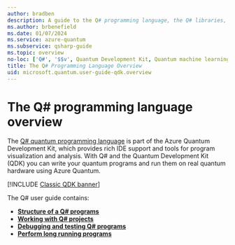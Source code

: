 ```yaml
---
author: bradben
description: A guide to the Q# programming language, the Q# libraries, and how to develop quantum programs.
ms.author: brbenefield
ms.date: 01/07/2024
ms.service: azure-quantum
ms.subservice: qsharp-guide
ms.topic: overview
no-loc: ['Q#', '$$v', Quantum Development Kit, Quantum machine learning, target, targets]
title: The Q# Programming Language Overview
uid: microsoft.quantum.user-guide-qdk.overview
---
```


# The Q# programming language overview

The [Q# quantum programming language](xref:microsoft.quantum.overview.q-sharp) is part of the Azure Quantum Development Kit, which provides rich IDE support and tools for program visualization and analysis. With Q# and the Quantum Development Kit (QDK) you can write your quantum programs and run them on real quantum hardware using Azure Quantum.

[!INCLUDE [Classic QDK banner](../includes/classic-qdk-deprecation.md)]

The Q# user guide contains:

- [**Structure of a Q# programs**](xref:microsoft.quantum.user-guide-qdk.overview.program-structure)
- [**Working with Q# projects**](xref:microsoft.quantum.qsharp-projects)
- [**Debugging and testing Q# programs**](xref:microsoft.quantum.user-guide-qdk.overview.testingdebugging)
- [**Perform long running programs**](xref:microsoft.quantum.long-running-experiments)
<!-- - **Common command reference** ->

## Characteristics of Q\#

The following sections describe the main features of the Q# programming language.

### Q\# integrates quantum and classical computation

Q# is a standalone language offering a high level of abstraction. There is no notion of a quantum state or a circuit; instead, Q# implements programs in terms of statements and expressions, much like classical programming languages. Distinct quantum capabilities, such as support for [functors](xref:microsoft.quantum.qsharp.functorapplication) and control-flow constructs, facilitate expressing, for example, [phase estimation](xref:microsoft.quantum.libraries.overview.standard.algorithms#quantum-phase-estimation).

The Q# language supports the integration of rich classical and quantum computing. This allows clean expression of adaptive algorithms such as the [random walk phase estimation operation](xref:Microsoft.Quantum.Research.Characterization.RandomWalkPhaseEstimation) that are difficult to express directly in the circuit model of a fixed sequence of quantum gates.

Q# supports general classical flow control during the execution of an algorithm. In particular, classical flow control is based on quantum measurement outcomes, which makes it much easier to write things that depend on intermediate measurements. For instance, the loop required for probabilistic algorithms such as Grover search can easily be expressed in Q#, rather than having to return to the classical driver to test whether the result satisfies the oracle and rerunning if not.

### Qubits are opaque references

In Q#, qubits are a resource that are requested from the runtime when needed and returned when no longer in use. This is similar to the way that classical languages deal with heap memory.
In Q#, qubits are a resource that are requested from the runtime when needed and returned when no longer in use. This is similar to the way that classical languages deal with heap memory.

Qubits are modeled as opaque data types that represent a reference to a specific two-state quantum system, whether physical or logical (error-corrected), on which quantum operations may be performed. This is an operational view of qubits - that is, qubits are defined by what you can do to them.

The mapping from a qubit variable in a program to an actual logical or physical qubit is decided by the runtime, and that mapping may be deferred until after the topology and other details of the target device is known. The runtime is responsible for determining a mapping that allows the algorithm to execute, including any qubit state transfer and remapping required during execution.

The representation used in Q# has the interesting implication that all of the actual quantum computing is done by side effect. There is no way to directly interact with the quantum state of the computer; it has no software representation at all. Instead, you perform operations on qubit entities that have the side effect of modifying the quantum state. Effectively, the quantum state of the computer is an opaque global variable that is inaccessible except through a small set of accessor primitives (measurements) — and even these accessors have side effects on the quantum state, and so are really “mutators with results” rather than true accessors.

### Q\# respects the laws of physics

Quantum programs should be required to respect the laws of physics. For example, copying the state of a qubit or directly accessing the qubit state are not possible in Q#.

Therefore, Q# has no ability to introspect into the state of a qubit or other properties of quantum mechanics directly, which guarantees that a Q# program can be physically executed on any quantum computer. Instead, a Q# program has the ability to call operations and functions to extract classical information from a qubit.

### Q\# is hardware agnostic

Q# is hardware agnostic, meaning that it provides the means to express and leverage powerful quantum computing concepts independently of how hardware evolves in the future. To be useable across a wide range of applications, Q# allows you to build reusable components and layers of abstractions. To achieve performance with growing quantum hardware size, the Q# quantum programming language ensures the scalability of both applications and development effort. Even though the full complexity of such computations requires further hardware development, Q# programs can be targeted to run on various [quantum hardware backends](xref:microsoft.quantum.reference.qc-target-list) in Azure Quantum.

### Q\# allows efficient execution

The Q# language is focused on expressing information to optimize the execution of quantum components, independent of the context within which they are invoked. Q# allows the developer to communicate their knowledge about a computation so that the compiler can make an informed decision regarding how to translate it into instructions, leveraging information about the end-to-end application that is not available to the developer.

## Next steps

- [Debugging and testing Q# programs](xref:microsoft.quantum.user-guide-qdk.overview.testingdebugging)
- [Statements in Q#](xref:microsoft.quantum.qsharp.statements-overview)
- [Program implementation in Q#](xref:microsoft.quantum.qsharp.programstructure-overview)
- [Expressions in Q#](xref:microsoft.quantum.qsharp.expressions-overview)
- [Data types in Q#](xref:microsoft.quantum.qsharp.typesystem-overview)
- [Q# libraries](xref:microsoft.quantum.libraries.overview)

